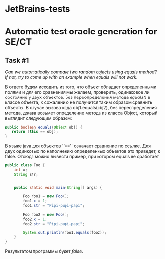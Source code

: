 # JetBrains-tests

# Automatic test oracle generation for SE/CT

## Task #1

_Can we automatically compare two random objects using equals method? If not, try to come up with an example when equals will not work._

В ответе будем исходить из того, что объект обладает определенными полями и для его сравнения мы желаем, проверить, одинаковое ли состояние у двух объектов. Без переопределения метода _equals()_ в классе объекта, к сожалению не получится таким образом сравнить объекты. В случае вызова кода obj1.equals(obj2), без переопределения метода, джава возьмет определение метода из класса Object, который выглядит следующим образом:

```java
public boolean equals(Object obj) {
   return (this == obj);
}
```

В языке java для объектов ''=='' означает сравнение по ссылке. Для двух одинковых по наполнению определенных объектов это приведет, к false. Отсюда можно вывести пример, при котором equals не сработает

```java
public class Foo {
    int x;
    String str;


    public static void main(String[] args) {

        Foo foo1 = new Foo();
        foo1.x = 1;
        foo1.str = "Pipi-pupi-papi";

        Foo foo2 = new Foo();
        foo2.x = 1;
        foo2.str = "Pipi-pupi-papi";

        System.out.println(foo1.equals(foo2));
    }
}
```

Результатом программы будет _false_.
